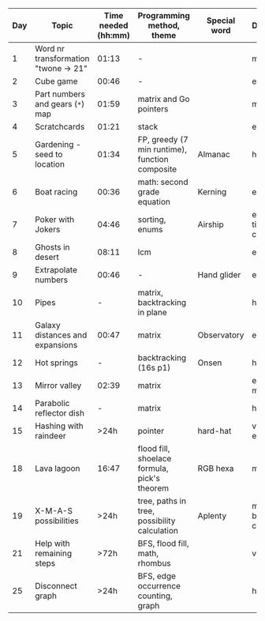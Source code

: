 | Day | Topic                                | Time needed (hh:mm) | Programming method, theme                      | Special word | Difficulty             | Used help |
| --- | ------------------------------------ | ------------------- | ---------------------------------------------- | ------------ | ---------------------- | --------- |
| 1   | Word nr transformation "twone -> 21" | 01:13               | -                                              |              | medium                 |           |
| 2   | Cube game                            | 00:46               | -                                              |              | easy                   |           |
| 3   | Part numbers and gears (`*`) map     | 01:59               | matrix and Go pointers                         |              | medium                 |           |
| 4   | Scratchcards                         | 01:21               | stack                                          |              | easy                   |           |
| 5   | Gardening - seed to location         | 01:34               | FP, greedy (7 min runtime), function composite | Almanac      | hard                   |           |
| 6   | Boat racing                          | 00:36               | math: second grade equation                    | Kerning      | easy                   |           |
| 7   | Poker with Jokers                    | 04:46               | sorting, enums                                 | Airship      | easy, but time cons.   |           |
| 8   | Ghosts in desert                     | 08:11               | lcm                                            |              | easy                   |           |
| 9   | Extrapolate numbers                  | 00:46               | -                                              | Hand glider  | easy                   |           |
| 10  | Pipes                                | -                   | matrix, backtracking in plane                  |              | hard                   |           |
| 11  | Galaxy distances and expansions      | 00:47               | matrix                                         | Observatory  | easy                   |           |
| 12  | Hot springs                          | -                   | backtracking (16s p1)                          | Onsen        | hard                   | Hint      |
| 13  | Mirror valley                        | 02:39               | matrix                                         |              | easy, but meh          |           |
| 14  | Parabolic reflector dish             | -                   | matrix                                         |              | hard                   |           |
| 15  | Hashing with raindeer                | >24h                | pointer                                        | hard-hat     | very easy              |           |
| 18  | Lava lagoon                          | 16:47               | flood fill, shoelace formula, pick's theorem   | RGB hexa     | medium                 | Hint      |
| 19  | X-M-A-S possibilities                | >24h                | tree, paths in tree, possibility calculation   | Aplenty      | medium, but time cons. |           |
| 21  | Help with remaining steps            | >72h                | BFS, flood fill, math, rhombus                 |              | very hard              | Hint      |
| 25  | Disconnect graph                     | >24h                | BFS, edge occurrence counting, graph           |              | hard                   | Hint      |

